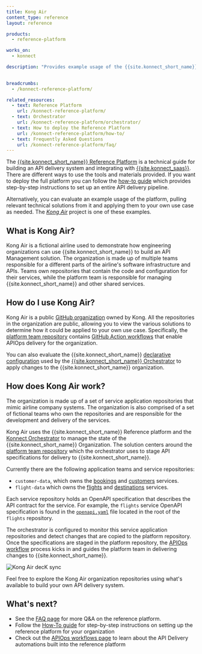 ```yaml
---
title: Kong Air
content_type: reference
layout: reference

products:
  - reference-platform

works_on:
  - konnect

description: "Provides example usage of the {{site.konnect_short_name}} Reference Platform"
  

breadcrumbs:
  - /konnect-reference-platform/

related_resources:
  - text: Reference Platform
    url: /konnect-reference-platform/
  - text: Orchestrator
    url: /konnect-reference-platform/orchestrator/
  - text: How to deploy the Reference Platform
    url: /konnect-reference-platform/how-to/
  - text: Frequently Asked Questions
    url: /konnect-reference-platform/faq/
---
```


The [{{site.konnect_short_name}} Reference Platform](/konnect-reference-platform/) is a technical
guide for building an API delivery system and integrating with 
[{{site.konnect_saas}}](https://konghq.com/products/kong-konnect/). There are
different ways to use the tools and materials provided. If you want to deploy the full 
platform you can follow the [how-to guide](/konnect-reference-platform/how-to/) 
which provides step-by-step instructions to set up an entire API delivery pipeline. 

Alternatively, you can evaluate an example usage of the platform, pulling relevant technical 
solutions from it and applying them to your own use case as needed. 
The [_Kong Air_](https://github.com/KongAirlines) project is one of these examples.

## What is Kong Air?

Kong Air is a fictional airline used to demonstrate how engineering organizations can use 
{{site.konnect_short_name}} to build an API Management solution. The organization is made up of multiple 
teams responsible for a different parts of the airline's software infrastructure and APIs. 
Teams own repositories that contain the code and configuration for their services, 
while the platform team is responsible for managing {{site.konnect_short_name}} and other shared services.

## How do I use Kong Air?

Kong Air is a public [GitHub organization](https://github.com/KongAirlines) owned by Kong. 
All the repositories in the organization are public, allowing you to view the various solutions to determine 
how it could be applied to your own use case. Specifically, the [platform team repository](https://github.com/KongAirlines/platform)
contains [GitHub Action workflows](https://github.com/KongAirlines/platform/tree/main/.github/workflows) that 
enable APIOps delivery for the organization.

You can also evaluate the {{site.konnect_short_name}} [declarative configuration](https://github.com/KongAirlines/platform/tree/main/konnect) 
used by the [{{site.konnect_short_name}} Orchestrator](/konnect-reference-platform/orchestrator/) to 
apply changes to the {{site.konnect_short_name}} organization.

## How does Kong Air work?

The organization is made up of a set of service application repositories that mimic airline company systems. The organization
is also comprised of a set of fictional teams who own the repositories and are responsible for the development and 
delivery of the services.

Kong Air uses the {{site.konnect_short_name}} Reference platform and the 
[Konnect Orchestrator](/konnect-reference-platform/orchestrator/) to manage the state of the 
{{site.konnect_short_name}} Organization. The solution centers around the 
[platform team repository](https://github.com/KongAirlines/platform) 
which the orchestrator uses to stage API specifications for delivery to {{site.konnect_short_name}}.

Currently there are the following application teams and service repositories:

* `customer-data`, which owns the [bookings](https://github.com/KongAirlines/bookings) and 
  [customers](https://github.com/KongAirlines/customer) services.
* `flight-data` which owns the [flights](https://github.com/KongAirlines/flights) and
  [destinations](https://github.com/KongAirlines/destinations) services.

Each service repository holds an OpenAPI specification that describes the API contract for the service. For example, 
the `flights` service OpenAPI specification is found in the 
[`openapi.yaml`](https://github.com/KongAirlines/flights/blob/main/openapi.yaml) file located in the root of the `flights` repository. 

The orchestrator is configured to monitor this service application repositories and detect changes 
that are copied to the platform repository. Once the specifications are staged in the platform repository, 
the [APIOps workflow](/konnect-reference-platform/apiops/) process kicks in and guides the platform team in 
delivering changes to {{site.konnect_short_name}}. 

![Kong Air decK sync](/assets/images/reference-platform/kong-air-sync.png)

Feel free to explore the Kong Air organization repositories using what's available to build
your own API delivery system. 

## What's next?

* See the [FAQ page](/konnect-reference-platform/faq) for more Q&A on the reference platform.
* Follow the [How-To guide](/konnect-reference-platform/how-to) for step-by-step instructions on setting up the reference platform for your organization
* Check out the [APIOps workflows page](/konnect-reference-platform/apiops/) to learn about the API Delivery automations built into the reference platform
